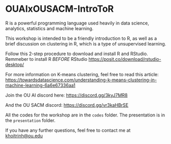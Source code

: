 # OUAIxOUSACM-IntroToR

R is a powerful programming language used heavily in data science, analytics, statistics and machine learning.

This workshop is intended to be a friendly introduction to R, as well as a brief discussion on clustering in R, which is a type of unsupervised learning.

Follow this 2-step procedure to download and install R and RStudio. Remmeber to install R *BEFORE* RStudio
https://posit.co/download/rstudio-desktop/

For more information on K-means clustering, feel free to read this article: https://towardsdatascience.com/understanding-k-means-clustering-in-machine-learning-6a6e67336aa1

Join the OU AI discord here: https://discord.gg/3kyJ7MR8

And the OU SACM discord: https://discord.gg/vr3kaHBrSE 

All the codes for the workshop are in the `codes` folder. The presentation is in the `presentation` folder.

If you have any further questions, feel free to contact me at khoitrinh@ou.edu